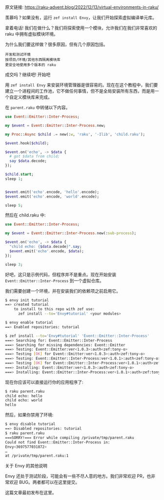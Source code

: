 原文链接: https://raku-advent.blog/2022/12/13/virtual-environments-in-raku/

羡慕吗？如果没有，运行 `zef install Envy`，让我们开始探索虚拟编译单元库。

拿着电话! 我们在做什么？我们将探索使用一个模块，允许我们在我们非常喜欢的 raku 中拥有虚拟模块环境。

为什么我们要这样做？很多原因，但有几个原因包括。

    开发和测试环境
    按项目/环境/其他东西隔离模块库
    更安全地使用多个版本的 raku

成交吗？继续吧!
开始吧

用 `zef install Envy` 来安装环境管理器是很容易的。现在在这个教程中，我们要建立一个进程间的工作池，它不做任何事情，但不是全局安装所有东西，而是用一个自定义模块库来完成。

在 `parent.raku` 中转储以下内容。

```raku
use Event::Emitter::Inter-Process;

my $event = Event::Emitter::Inter-Process.new;

my Proc::Async $child .= new(:w, 'raku', '-Ilib', 'child.raku');

$event.hook($child);

$event.on('echo', -> $data {
  # got $data from child;
  say $data.decode;
});

$child.start;
sleep 1;


$event.emit('echo'.encode, 'hello'.encode);
$event.emit('echo'.encode, 'world'.encode);

sleep 5;
```

然后在 child.raku 中:

```raku
use Event::Emitter::Inter-Process;

my $event = Event::Emitter::Inter-Process.new(:sub-process);

$event.on('echo', -> $data {
  "child echo: {$data.decode}".say;
  $event.emit('echo'.encode, $data);
});

sleep 3;
```

好吧，这只是示例代码，但程序并不是重点。现在开始安装 `Event::Emitter::Inter-Process` 到一个虚拟仓库。

我们需要创建一个环境，并在安装我们的依赖项之前启用它。

```bash
$ envy init tutorial
==> created tutorial
    to install to this repo with zef use:
      zef install --to='Envy#tutorial' <your modules>

$ envy enable tutorial
==> Enabled repositories: tutorial

$ zef install --to='Envy#tutorial' 'Event::Emitter::Inter-Process'
===> Searching for: Event::Emitter::Inter-Process
===> Searching for missing dependencies: Event::Emitter
===> Testing: Event::Emitter:ver<1.0.3>:auth<zef:tony-o>
===> Testing [OK] for Event::Emitter:ver<1.0.3>:auth<zef:tony-o>
===> Testing: Event::Emitter::Inter-Process:ver<1.0.1>:auth<zef:tony-o>
===> Testing [OK] for Event::Emitter::Inter-Process:ver<1.0.1>:auth<zef:tony-o>
===> Installing: Event::Emitter:ver<1.0.3>:auth<zef:tony-o>
===> Installing: Event::Emitter::Inter-Process:ver<1.0.1>:auth<zef:tony-o>
```

现在你应该可以直接运行你的应用程序了:

```bash
$ raku parent.raku
child echo: hello
child echo: world
hello
```

然后，如果你禁用了环境:

```bash
$ envy disable tutorial
==> Disabled repositories: tutorial
$ raku parent.raku
===SORRY!=== Error while compiling /private/tmp/parent.raku
Could not find Event::Emitter::Inter-Process in:
Envy<3697577031872>
…
at /private/tmp/parent.raku:1
```

关于 Envy 的其他说明

Envy 还处于测试阶段，可能会有一些不尽人意的地方。我们非常欢迎 PR，也非常欢迎 BUG。两者都可以在这里提交。

这篇文章最初发布在这里。
